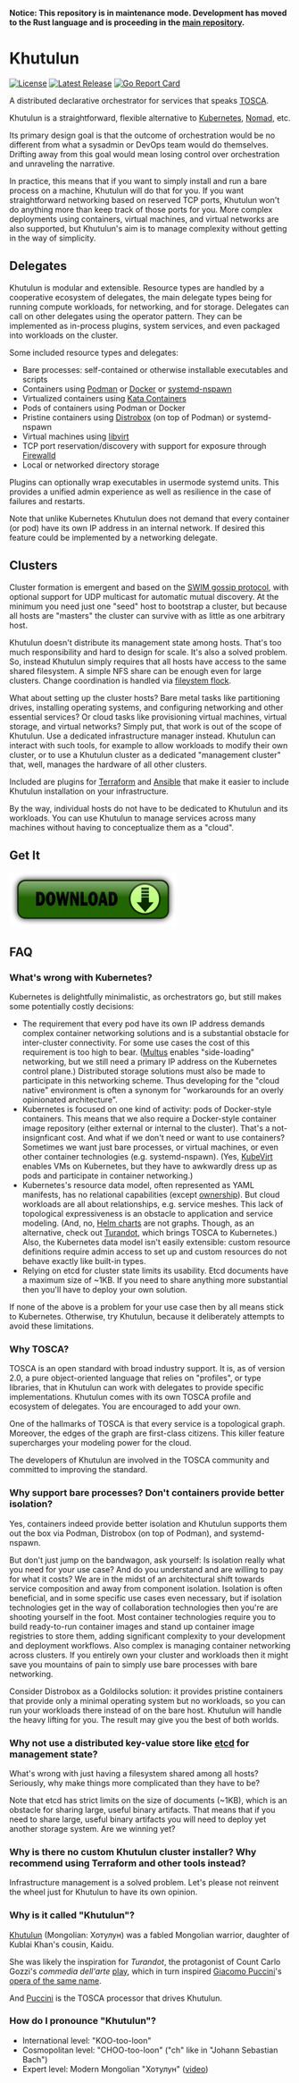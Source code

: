 **Notice: This repository is in maintenance mode. Development has moved to the Rust language and is proceeding in the [main repository](https://github.com/tliron/khutulun).**

Khutulun
========

[![License](https://img.shields.io/badge/License-Apache%202.0-blue.svg)](https://opensource.org/licenses/Apache-2.0)
[![Latest Release](https://img.shields.io/github/release/tliron/go-khutulun.svg)](https://github.com/tliron/go-khutulun/releases/latest)
[![Go Report Card](https://goreportcard.com/badge/github.com/tliron/go-khutulun)](https://goreportcard.com/report/github.com/tliron/go-khutulun)

A distributed declarative orchestrator for services that speaks
[TOSCA](https://www.oasis-open.org/committees/tosca/).

Khutulun is a straightforward, flexible alternative to [Kubernetes](https://kubernetes.io/),
[Nomad](https://www.nomadproject.io/), etc.

Its primary design goal is that the outcome of orchestration would be no different from what a
sysadmin or DevOps team would do themselves. Drifting away from this goal would mean losing control
over orchestration and unraveling the narrative.

In practice, this means that if you want to simply install and run a bare process on a machine,
Khutulun will do that for you. If you want straightforward networking based on reserved TCP ports,
Khutulun won't do anything more than keep track of those ports for you. More complex deployments using
containers, virtual machines, and virtual networks are also supported, but Khutulun's aim is to manage
complexity without getting in the way of simplicity.

Delegates
---------

Khutulun is modular and extensible. Resource types are handled by a cooperative ecosystem of
delegates, the main delegate types being for running compute workloads, for networking, and for
storage. Delegates can call on other delegates using the operator pattern. They can be implemented
as in-process plugins, system services, and even packaged into workloads on the cluster.

Some included resource types and delegates:

* Bare processes: self-contained or otherwise installable executables and scripts
* Containers using [Podman](https://podman.io/) or [Docker](https://www.docker.com/) or
  [systemd-nspawn](https://www.freedesktop.org/software/systemd/man/systemd-nspawn.html)
* Virtualized containers using [Kata Containers](https://katacontainers.io/)
* Pods of containers using Podman or Docker
* Pristine containers using [Distrobox](https://distrobox.privatedns.org/) (on top of Podman)
  or systemd-nspawn
* Virtual machines using [libvirt](https://libvirt.org/)
* TCP port reservation/discovery with support for exposure through [Firewalld](https://firewalld.org/)
* Local or networked directory storage

Plugins can optionally wrap executables in usermode systemd units. This provides a unified admin
experience as well as resilience in the case of failures and restarts.

Note that unlike Kubernetes Khutulun does not demand that every container (or pod) have its own IP
address in an internal network. If desired this feature could be implemented by a networking delegate.

Clusters
--------

Cluster formation is emergent and based on the
[SWIM gossip protocol](https://ieeexplore.ieee.org/document/1028914), with optional support for UDP
multicast for automatic mutual discovery. At the minimum you need just one "seed" host to bootstrap
a cluster, but because all hosts are "masters" the cluster can survive with as little as one arbitrary
host.

Khutulun doesn't distribute its management state among hosts. That's too much responsibility and
hard to design for scale. It's also a solved problem. So, instead Khutulun simply requires that all
hosts have access to the same shared filesystem. A simple NFS share can be enough even for large
clusters. Change coordination is handled via
[fileystem flock](https://man7.org/linux/man-pages/man2/flock.2.html).

What about setting up the cluster hosts? Bare metal tasks like partitioning drives, installing
operating systems, and configuring networking and other essential services? Or cloud tasks like
provisioning virtual machines, virtual storage, and virtual networks? Simply put, that work is out of
the scope of Khutulun. Use a dedicated infrastructure manager instead. Khutulun can interact with such
tools, for example to allow workloads to modify their own cluster, or to use a Khutulun cluster as
a dedicated "management cluster" that, well, manages the hardware of all other clusters.

Included are plugins for [Terraform](https://www.terraform.io/) and
[Ansible](https://www.ansible.com/) that make it easier to include Khutulun installation on your
infrastructure.

By the way, individual hosts do not have to be dedicated to Khutulun and its workloads. You can use
Khutulun to manage services across many machines without having to conceptualize them as a "cloud".

Get It
------

[![Download](assets/media/download.png "Download")](https://github.com/tliron/go-khutulun/releases)

FAQ
---

### What's wrong with Kubernetes?

Kubernetes is delightfully minimalistic, as orchestrators go, but still makes some potentially costly
decisions:

* The requirement that every pod have its own IP address demands complex container networking
  solutions and is a substantial obstacle for inter-cluster connectivity. For some use cases the cost
  of this requirement is too high to bear. ([Multus](https://github.com/k8snetworkplumbingwg/multus-cni)
  enables "side-loading" networking, but we still need a primary IP address on the Kubernetes
  control plane.) Distributed storage solutions must also be made to participate in this networking
  scheme. Thus developing for the "cloud native" environment is often a synonym for "workarounds for
  an overly opinionated architecture".
* Kubernetes is focused on one kind of activity: pods of Docker-style containers. This means that we
  also require a Docker-style container image repository (either external or internal to the cluster).
  That's a not-insignficant cost. And what if we don't need or want to use containers? Sometimes we want
  just bare processes, or virtual machines, or even other container technologies (e.g. systemd-nspawn).
  (Yes, [KubeVirt](https://kubevirt.io/) enables VMs on Kubernetes, but they have to awkwardly dress up
  as pods and participate in container networking.)
* Kubernetes's resource data model, often represented as YAML manifests, has no relational
  capabilities (except [ownership](https://kubernetes.io/docs/concepts/architecture/garbage-collection/)).
  But cloud workloads are all about relationships, e.g. service meshes. This lack of topological
  expressiveness is an obstacle to application and service modeling. (And, no,
  [Helm charts](https://helm.sh/) are not graphs. Though, as an alternative, check out
  [Turandot](https://turandot.puccini.cloud/), which brings TOSCA to Kubernetes.) Also, the Kubernetes
  data model isn't easily extensible: custom resource definitions require admin access to set up and
  custom resources do not behave exactly like built-in types.
* Relying on etcd for cluster state limits its usability. Etcd documents have a maximum size of ~1KB.
  If you need to share anything more substantial then you'll have to deploy your own solution.

If none of the above is a problem for your use case then by all means stick to Kubernetes. Otherwise,
try Khutulun, because it deliberately attempts to avoid these limitations.

### Why TOSCA?

TOSCA is an open standard with broad industry support. It is, as of version 2.0, a pure
object-oriented language that relies on "profiles", or type libraries, that in Khutulun can work
with delegates to provide specific implementations. Khutulun comes with its own TOSCA profile and
ecosystem of delegates. You are encouraged to add your own.

One of the hallmarks of TOSCA is that every service is a topological graph. Moreover, the edges
of the graph are first-class citizens. This killer feature supercharges your modeling power for the
cloud.

The developers of Khutulun are involved in the TOSCA community and committed to improving the
standard.

### Why support bare processes? Don't containers provide better isolation?

Yes, containers indeed provide better isolation and Khutulun supports them out the box via Podman,
Distrobox (on top of Podman), and systemd-nspawn.

But don't just jump on the bandwagon, ask yourself: Is isolation really what you need for your use
case? And do you understand and are willing to pay for what it costs? We are in the midst of an
architectural shift towards service composition and away from component isolation. Isolation is often
beneficial, and in some specific use cases even necessary, but if isolation technologies get in the way
of collaboration technologies then you're are shooting yourself in the foot. Most container
technologies require you to build ready-to-run container images and stand up container image registries
to store them, adding significant complexity to your development and deployment workflows. Also complex
is managing container networking across clusters. If you entirely own your cluster and workloads then
it might save you mountains of pain to simply use bare processes with bare networking.

Consider Distrobox as a Goldilocks solution: it provides pristine containers that provide only a
minimal operating system but no workloads, so you can run your workloads there instead of on the
bare host. Khutulun will handle the heavy lifting for you. The result may give you the best of both
worlds.

### Why not use a distributed key-value store like [etcd](https://etcd.io/) for management state?

What's wrong with just having a filesystem shared among all hosts? Seriously, why make things more
complicated than they have to be?

Note that etcd has strict limits on the size of documents (~1KB), which is an obstacle for sharing large,
useful binary artifacts. That means that if you need to share large, useful binary artifacts you will
need to deploy yet another storage system. Are we winning yet?

### Why is there no custom Khutulun cluster installer? Why recommend using Terraform and other tools instead?

Infrastructure management is a solved problem. Let's please not reinvent the wheel just for Khutulun
to have its own opinion.

### Why is it called "Khutulun"?

[Khutulun](https://en.wikipedia.org/wiki/Khutulun) (Mongolian: Хотулун) was a fabled Mongolian warrior,
daughter of Kublai Khan's cousin, Kaidu.

She was likely the inspiration for *Turandot*, the protagonist of Count Carlo Gozzi's *commedia dell'arte*
[play](https://en.wikipedia.org/wiki/turandot_(Gozzi)), which in turn inspired
[Giacomo Puccini](https://en.wikipedia.org/wiki/Giacomo_Puccini)'s
[opera of the same name](https://en.wikipedia.org/wiki/Turandot).

And [Puccini](https://puccini.cloud/) is the TOSCA processor that drives Khutulun.

### How do I pronounce "Khutulun"?

* International level: "KOO-too-loon"
* Cosmopolitan level: "CHOO-too-loon" ("ch" like in "Johann Sebastian Bach")
* Expert level: Modern Mongolian "Хотулун" ([video](https://www.youtube.com/watch?v=uP0BagZ-ZCE&t=58s))
